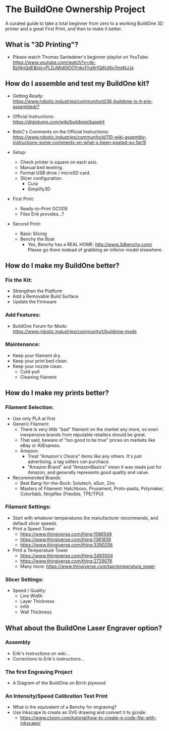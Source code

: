 # The BuildOne Ownership Project
A curated guide to take a total beginner from zero to a working BuildOne 3D printer and a great First Print, and then to make it better.

## What is "3D Printing"?

  - Please watch Thomas Sanladerer's beginner playlist on YouTube:  
    https://www.youtube.com/watch?v=nb-Bzf4nQdE&list=PLDJMid0lOOYnkcFhz6rfQ6Uj8x7meNJJx

## How do I assemble and test my BuildOne kit?
  
  - Getting Ready:  
    https://www.robotic.industries/community/d/36-buildone-is-it-pre-assembled/7

  - Official Instructions:  
    https://digistump.com/wiki/buildone/basekit
    
  - BobC's Comments on the Official Instructions:  
    https://www.robotic.industries/community/d/110-wiki-assembly-instructions-some-comments-on-what-s-been-posted-so-far/9
    
  - Setup:  
    - Check printer is square on each axis.  
    - Manual bed leveling.  
    - Format USB drive / microSD card.  
    - Slicer configuration:  
      - Cura  
      - Simplify3D  

  - First Print:  
    - Ready-to-Print GCODE  
     - Files Erik provides...?  

  - Second Print:  
    - Basic Slicing  
     - Benchy the Boat 
       - Yes, Benchy has a REAL HOME: http://www.3dbenchy.com/  Please go there instead of grabbing an inferior model elsewhere.

## How do I make my BuildOne better?
  
### Fix the Kit:  
  - Strengthen the Platform  
  - Add a Removable Build Surface  
  - Update the Firmware  
    
### Add Features:  
  - BuildOne Forum for Mods:  
    https://www.robotic.industries/community/t/buildone-mods  
    
### Maintenance:  
  - Keep your filament dry.  
  - Keep your print bed clean.  
  - Keep your nozzle clean.  
    - Cold-pull 
    - Cleaning filament  
    
## How do I make my prints better?
  
### Filament Selection:
  - Use only PLA at first  
  - Generic Filament:  
    - There is very little "bad" filament on the market any more, so even inexpensive brands from reputable retailers should be great.  
    - That said, beware of "too good to be true" prices on markets like eBay or AliExpress.  
    - Amazon:  
      - Treat "Amazon's Choice" items like any others.  It's just advertising, a tag sellers can purchace.  
      - "Amazon Brand" and "AmazonBasics" mean it was made just for Amazon, and generally represents good quality and value.  
  - Recommended Brands:  
    - Best Bang-for-the-Buck:  Solutech, eSun, Ziro  
    - Masters of Filament:  Hatchboxx, Prusament, Proto-pasta, Polymaker, Colorfabb, Ninjaflex (Flexible, TPE/TPU)
    
### Filament Settings:  
  - Start with whatever temperatures the manufacturer recommends, and default slicer speeds.  
  - Print a Speed Tower 
    - https://www.thingiverse.com/thing:1586548  
    - https://www.thingiverse.com/thing:1381839  
    - https://www.thingiverse.com/thing:3390256  
  - Print a Temperature Tower  
    - https://www.thingiverse.com/thing:2493504  
    - https://www.thingiverse.com/thing:2729076  
    - Many more: https://www.thingiverse.com/tag:temperature_tower
    
### Slicer Settings:  
  - Speed / Quality:  
    - Line Width  
    - Layer Thickness  
    - Infill  
    - Wall Thickness  

## What about the BuildOne Laser Engraver option?

### Assembly
  - Erik's instructions on wiki...  
  - Corrections to Erik's instructions...  
  
### The first Engraving Project
  - A Diagram of the BuildOne on Birch plywood

### An Intensity/Speed Calibration Test Print
  - What is the equivalent of a Benchy for engraving?  
  - Use Inkscape to create an SVG drawing and convert it to gcode:  
    - https://www.ctoom.com/tutorial/how-to-create-g-code-file-with-inkscape/  
  
